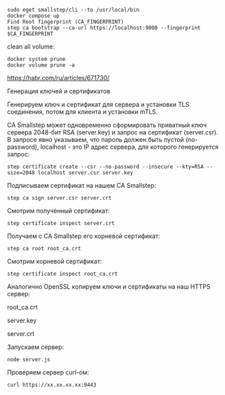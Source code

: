```shell
sudo eget smallstep/cli --to /usr/local/bin
docker compose up
Find Root fingerprint (CA_FINGERPRINT)
step ca bootstrap --ca-url https://localhost:9000 --fingerprint $CA_FINGERPRINT
```

clean all volume:
```shell
docker system prune
docker volume prune -a
```

https://habr.com/ru/articles/671730/


Генерация ключей и сертификатов

Генерируем ключ и сертификат для сервера и установки TLS соединения, потом для клиента и установки mTLS.

CA Smallstep может одновременно сформировать приватный ключ сервера 2048-бит RSA (server.key) и запрос на сертификат (server.csr). В запросе явно указываем, что пароль должен быть пустой (no-password), localhost - это IP адрес сервера, для которого генерируется запрос:

```
step certificate create --csr --no-password --insecure --kty=RSA --size=2048 localhost server.csr server.key
```

Подписываем сертификат на нашем CA Smallstep:
```
step ca sign server.csr server.crt
```
Смотрим полученный сертификат:
```
step certificate inspect server.crt
```
Получаем с CA Smallstep его корневой сертификат:
```
step ca root root_ca.crt
```
Смотрим корневой сертификат:
```
step certificate inspect root_ca.crt
```
Аналогично OpenSSL копируем ключи и сертификаты на наш HTTPS сервер:

root_ca.crt

server.key

server.crt

Запускаем сервер:
```
node server.js
```
Проверяем сервер curl-ом:
```
curl https://xx.xx.xx.xx:9443
```